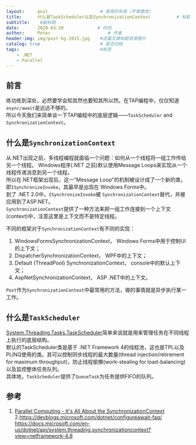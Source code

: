```yaml
---
layout:     post                    # 使用的布局（不需要改）
title:      什么是TaskScheduler以及SynchronizationContext          # 标题 
subtitle:    #副标题
date:       2020-03-28             # 时间
author:     Peter                      # 作者
header-img: img/post-bg-2015.jpg    #这篇文章标题背景图片
catalog: true                       # 是否归档
tags:                               #标签
    - .NET
    - Parallel
---
```


## 前言

练功练到深处，必然要学会知其然也要知其所以然。在TAP编程中，仅仅知道`async/await`是远远不够的。  
所以今天我们来简单谈一下TAP编程中的底层逻辑——`TaskScheduler` and `SynchronizationContext`。  

## 什么是`SynchronizationContext`

从.NET出现之前，多线程编程就面临一个问题：如何从一个线程将一组工作传给另一个线程。  Windows程序(.NET 之前)默认使用Message Loops来实现从一个线程传递消息到另一个线程。  
所以在.NET框架出现后，这一"Message Loop"的机制被设计成了一个新的类，即`ISynchronizeInvoke`，其最早是出现在 Windows Forms中。  
到了 .NET 2.0中，`ISynchronizeInvoke`被 `SynchronizationContext`替代，并被应用到了ASP.NET。  
`SynchronizationContext`提供了一种方法来把一组工作连接到一个上下文(context)中，注意这里是上下文而不是特定线程。  

不同的框架对于`SynchronizationContext`有不同的实现：
1. WindowsFormsSynchronizationContext， Windows Forms中用于控制UI的上下文；
2. DispatcherSynchronizationContext， WPF中的上下文；
3. Default (ThreadPool) SynchronizationContext， console中的默认上下文；
4. AspNetSynchronizationContext， ASP .NET中的上下文。

`Post`作为`SynchronizationContext`中最常用的方法，做的事情就是异步执行某一工作。  


## 什么是`TaskScheduler`

[System.Threading.Tasks.TaskScheduler](https://docs.microsoft.com/en-us/dotnet/api/system.threading.tasks.taskscheduler?view=netframework-4.8)简单来说就是用来管理任务在不同线程上执行的底层结构。  
默认的TaskScheduler类是基于 .NET Framework 4的线程池，这也是TPL以及PLINQ使用的类。其可以控制同步线程的最大数量(thread injection/retirement for maximum throughput)，防止线程偷懒(work-stealing for load-balancing)以及监控整体任务队列。  
具体地，`TaskScheduler`提供了`QueueTask`为任务提供FIFO的队列。


## 参考
1. [Parallel Computing - It's All About the SynchronizationContext](https://docs.microsoft.com/en-us/archive/msdn-magazine/2011/february/msdn-magazine-parallel-computing-it-s-all-about-the-synchronizationcontext)
2.https://devblogs.microsoft.com/dotnet/configureawait-faq/
https://docs.microsoft.com/en-us/dotnet/api/system.threading.synchronizationcontext?view=netframework-4.8
